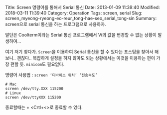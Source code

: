 Title: Screen 명령어를 통해서 Serial 통신
Date: 2013-01-09 11:39:40
Modified: 2018-03-11 11:39:40
Category: Operation
Tags: screen, serial
Slug: screen_myeong-ryeong-eo-reur_tong-hae-seo_serial_tong-sin
Summary: screen으로 serial 통신을 하는 프로그램으로 사용하자.

발단은 Coolterm이라는 Serial 통신 프로그램에서 Vi의 값을 변경할 수 없는 상황이 발생하여…

여기 저기 찾다가. `Screen`을 이용하여 Serial 통신을 할 수 있다는 포스팅을 찾아서 해보니.. 괜찮다.. 복잡하게 설정을 하지 않아도 되는 상황에서는 이것을 이용하는 편이 가장 편할 듯. `minicom`도 필요없다.

명령어 사용법 : `screen ‘디바이스 위치’ ‘전송속도’`

```
# Mac
screen /dev/tty.XXX 115200
# Linux
screen /dev/ttyXXX 115200
```

종료할때는 <Crtl>+<A> <Crtl+<\>로 종료할 수 있다.
